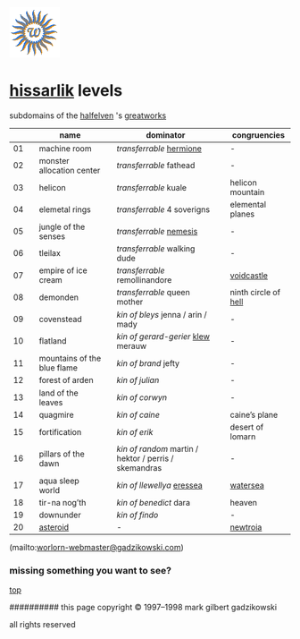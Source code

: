![wsun](assets/wsun.gif)

#  [hissarlik](hissarlik.md)  levels



 subdomains of the  [halfelven](halfelven.md) 's  [greatworks](greatworks.md)

|      |   |  **name**                     |   |  **dominator**                                          |   |  **congruencies**                 | 
| ---- | - | ----------------------------- | - | ------------------------------------------------------- | - | --------------------------------- | 
|  01  |   |  machine room                 |   |  *transferrable* [hermione](hermione.md)                |   |  -                                | 
|  02  |   |  monster allocation center    |   |  *transferrable* fathead                                |   |  -                                | 
|  03  |   |  helicon                      |   |  *transferrable* kuale                                  |   |  helicon mountain                 | 
|  04  |   |  elemetal rings               |   |  *transferrable* 4 soverigns                            |   |  elemental planes                 | 
|  05  |   |  jungle of the senses         |   |  *transferrable* [nemesis](nemesis.md)                  |   |  -                                | 
|  06  |   |  tleilax                      |   |  *transferrable* walking dude                           |   |  -                                | 
|  07  |   |  empire of ice cream          |   |  *transferrable* remollinandore                         |   |  [voidcastle](voidcastle.md)      | 
|  08  |   |  demonden                     |   |  *transferrable* queen mother                           |   |  ninth circle of [hell](hell.md)  | 
|  09  |   |  covenstead                   |   |  *kin of bleys* jenna / arin / mady                     |   |  -                                | 
|  10  |   |  flatland                     |   |  *kin of gerard-gerier* [klew](klew.md) merauw          |   |  -                                | 
|  11  |   |  mountains of the blue flame  |   |  *kin of brand* jefty                                   |   |  -                                | 
|  12  |   |  forest of arden              |   |  *kin of julian*                                        |   |  -                                | 
|  13  |   |  land of the leaves           |   |  *kin of corwyn*                                        |   |  -                                | 
|  14  |   |  quagmire                     |   |  *kin of caine*                                         |   |  caine’s plane                    | 
|  15  |   |  fortification                |   |  *kin of erik*                                          |   |  desert of lomarn                 | 
|  16  |   |  pillars of the dawn          |   |  *kin of random* martin / hektor / perris / skemandras  |   |  -                                | 
|  17  |   |  aqua sleep world             |   |  *kin of llewellya* [eressea](eressea.md)               |   |  [watersea](watersea.md)          | 
|  18  |   |  tir-na nog’th                |   |  *kin of benedict* dara                                 |   |  heaven                           | 
|  19  |   |  downunder                    |   |  *kin of findo*                                         |   |  -                                | 
|  20  |   |  [asteroid](asteroid.md)      |   |  -                                                      |   |  [newtroia](newtroia.md)          | 

 

 (mailto:worlorn-webmaster@gadzikowski.com) 


### missing something you want to see?



 [top](#top) 


########## this page copyright © 1997–1998 mark gilbert gadzikowski

all rights reserved
